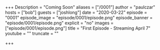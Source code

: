 +++
Description = "Coming Soon"
aliases = ["/0001"]
author = "paulczar"
hosts = ["bob"]
guests = ["joshlong"]
date = "2020-03-22"
episode = "0001"
episode_image = "episode/0001/episode.png"
episode_banner = "episode/0001/episode.png"
explicit = "no"
images = ["episode/0001/episode.png"]
title = "First Episode - Streaming April 7"
youtube = ""
truncate = ""

+++

<show notes go here>